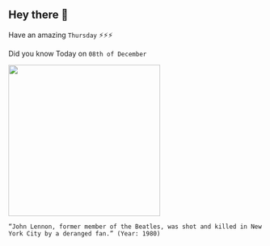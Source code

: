 ## Hey there 👋
Have an amazing `Thursday` ⚡⚡⚡

Did you know Today on `08th of December`
 
 [<img src="https://pbs.twimg.com/media/ELQ1HTFWwAAnJRo.jpg" width="300" />](https://www.history.com/this-day-in-history/john-lennon-shot#:~:text=John%20Lennon%2C%20a%20former%20member,at%20close%20range%20with%20a%20.) 
 ```
“John Lennon, former member of the Beatles, was shot and killed in New York City by a deranged fan.” (Year: 1980)
```
